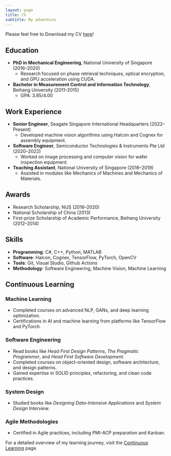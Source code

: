 ```yaml
---
layout: page
title: CV
subtitle: My adventure
---
```


Please feel free to Download my CV [here](/files/cv_complex.pdf)!

## Education

- **PhD in Mechanical Engineering**, National University of Singapore (2016–2020)
  - Research focused on phase retrieval techniques, optical encryption, and GPU acceleration using CUDA.
- **Bachelor in Measurement Control and Information Technology**, Beihang University (2011–2015)
  - GPA: 3.85/4.00

## Work Experience

- **Senior Engineer**, Seagate Singapore International Headquarters (2022–Present)
  - Developed machine vision algorithms using Halcon and Cognex for assembly equipment.
- **Software Engineer**, Semiconductor Technologies & Instruments Pte Ltd (2020–2022)
  - Worked on image processing and computer vision for wafer inspection equipment.
- **Teaching Assistant**, National University of Singapore (2016–2019)
  - Assisted in modules like Mechanics of Machines and Mechanics of Materials.

## Awards

- Research Scholarship, NUS (2016–2020)
- National Scholarship of China (2013)
- First-prize Scholarship of Academic Performance, Beihang University (2012–2014)

## Skills

- **Programming**: C#, C++, Python, MATLAB
- **Software**: Halcon, Cognex, TensorFlow, PyTorch, OpenCV
- **Tools**: Git, Visual Studio, Github Actions
- **Methodology**: Software Engineering, Machine Vision, Machine Learning

## Continuous Learning

### Machine Learning

- Completed courses on advanced NLP, GANs, and deep learning optimization.
- Certifications in AI and machine learning from platforms like TensorFlow and PyTorch.

### Software Engineering

- Read books like *Head First Design Patterns*, *The Pragmatic Programmer*, and *Head First Software Development*.
- Completed courses on object-oriented design, software architecture, and design patterns.
- Gained expertise in SOLID principles, refactoring, and clean code practices.

### System Design

- Studied books like *Designing Data-Intensive Applications* and *System Design Interview*.

### Agile Methodologies

- Certified in Agile practices, including PMI-ACP preparation and Kanban.

For a detailed overview of my learning journey, visit the [Continuous Learning](learning.md) page.
